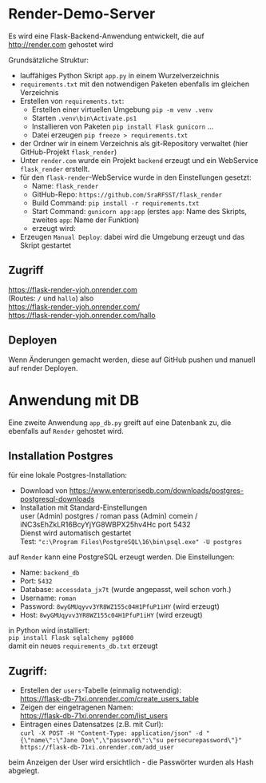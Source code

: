 # Render-Demo-Server
Es wird eine Flask-Backend-Anwendung entwickelt, die auf http://render.com gehostet wird

Grundsätzliche Struktur:  
- lauffähiges Python Skript `app.py` in einem Wurzelverzeichnis  
- `requirements.txt` mit den notwendigen Paketen ebenfalls im gleichen Verzeichnis  
- Erstellen von `requirements.txt`:  
    - Erstellen einer virtuellen Umgebung `pip -m venv .venv`  
    - Starten `.venv\bin\Activate.ps1`  
    - Installieren von Paketen `pip install Flask gunicorn` ...  
    - Datei erzeugen `pip freeze > requirements.txt`  
- der Ordner wir in einem Verzeichnis als git-Repository verwaltet (hier GitHub-Projekt `flask_render`)  
- Unter `render.com` wurde ein Projekt `backend` erzeugt und ein WebService `flask_render` erstellt.  
- für den `flask-render`-WebService wurde in den Einstellungen gesetzt:  
    - Name: `flask_render`
    - GitHub-Repo: `https://github.com/SraRFSST/flask_render`
    - Build Command: `pip install -r requirements.txt`
    - Start Command: `gunicorn app:app`  (erstes `app`: Name des Skripts, zweites `app`: Name der Funktion)  
    - erzeugt wird: 
- Erzeugen `Manual Deploy`: dabei wird die Umgebung erzeugt und das Skript gestartet  

## Zugriff
https://flask-render-yjoh.onrender.com  
(Routes: `/` und `hallo`) also  
https://flask-render-yjoh.onrender.com/  
https://flask-render-yjoh.onrender.com/hallo  

## Deployen
Wenn Änderungen gemacht werden, diese auf GitHub pushen und manuell auf render Deployen.


# Anwendung mit DB
Eine zweite Anwendung `app_db.py` greift auf eine Datenbank zu, die ebenfalls auf `Render` gehostet wird.

## Installation Postgres
für eine lokale Postgres-Installation:  
- Download von https://www.enterprisedb.com/downloads/postgres-postgresql-downloads  
- Installation mit Standard-Einstellungen  
  user (Admin) postgres  / roman
  pass (Admin) comein    / iNC3sEhZkLR16BcyYjYG8WBPX25hv4Hc
  port 5432  
  Dienst wird automatisch gestartet  
  Test: `"c:\Program Files\PostgreSQL\16\bin\psql.exe" -U postgres`

auf `Render` kann eine PostgreSQL erzeugt werden. Die Einstellungen:  
- Name: `backend_db`  
- Port: `5432`  
- Database: `accessdata_jx7t` (wurde angepasst, weil schon vorh.)  
- Username: `roman` 
- Password: `8wyGMUqyvv3YR8WZ155c04H1PfuP1iHY` (wird erzeugt)
- Host: `8wyGMUqyvv3YR8WZ155c04H1PfuP1iHY` (wird erzeugt)

in Python wird installiert:   
`pip install Flask sqlalchemy pg8000`  
damit ein neues `requirements_db.txt` erzeugt  

## Zugriff:
- Erstellen der `users`-Tabelle (einmalig notwendig):  
https://flask-db-71xi.onrender.com/create_users_table  
- Zeigen der eingetragenen Namen:  
https://flask-db-71xi.onrender.com/list_users
- Eintragen eines Datensatzes (z.B. mit Curl):  
`curl -X POST -H "Content-Type: application/json" -d "{\"name\":\"Jane Doe\",\"password\":\"su
persecurepassword\"}" https://flask-db-71xi.onrender.com/add_user`

beim Anzeigen der User wird ersichtlich - die Passwörter wurden als Hash abgelegt.
